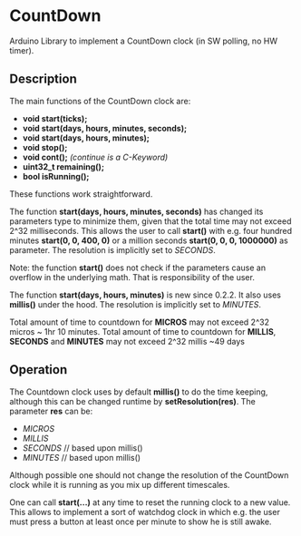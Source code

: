 # CountDown

Arduino Library to implement a CountDown clock (in SW polling, no HW timer).

## Description

The main functions of the CountDown clock are:

* **void start(ticks);**
* **void start(days, hours, minutes, seconds);**
* **void start(days, hours, minutes);**
* **void stop();**
* **void cont();**  *(continue is a C-Keyword)*
* **uint32_t remaining();**
* **bool isRunning();**

These functions work straightforward.

The function **start(days, hours, minutes, seconds)** has changed its
parameters type to minimize them, given that the total time may not exceed 2^32 milliseconds.
This allows the user to call **start()** with e.g. four hundred minutes **start(0, 0, 400, 0)** 
or a million seconds **start(0, 0, 0, 1000000)** as parameter.
The resolution is implicitly set to *SECONDS*.

Note: the function **start()** does not check if the parameters cause an overflow
in the underlying math. That is responsibility of the user.

The function **start(days, hours, minutes)** is new since 0.2.2.
It also uses **millis()** under the hood. The resolution is implicitly set to *MINUTES*.

Total amount of time to countdown for **MICROS** may not exceed 2\^32 micros ~ 1hr 10 minutes.
Total amount of time to countdown for **MILLIS**, **SECONDS** and **MINUTES**
may not exceed 2\^32 millis  ~49 days

## Operation

The Countdown clock uses by default **millis()** to do the time keeping,
although this can be changed runtime by **setResolution(res)**. The parameter 
**res** can be:
- *MICROS*
- *MILLIS*
- *SECONDS*  // based upon millis()
- *MINUTES*  // based upon millis()

Although possible one should not change the resolution of the CountDown 
clock while it is running as you mix up different timescales.

One can call **start(...)** at any time to reset the running clock to
a new value. This allows to implement a sort of watchdog clock in which e.g. 
the user must press a button at least once per minute to show he is still
awake.


